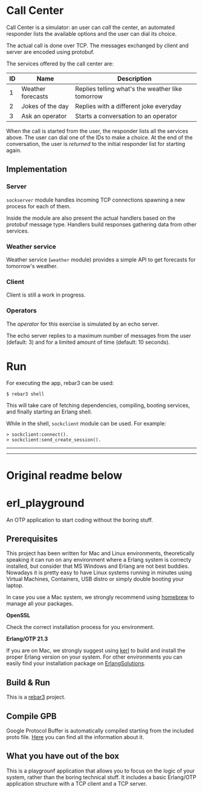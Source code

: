 # Call Center

Call Center is a simulator: an user can *call* the center, an automated
responder lists the available options and the user can dial its choice.

The actual call is done over TCP. The messages exchanged by client and server
are encoded using protobuf.

The services offered by the call center are:

| ID | Name              | Description                                      |
| -- | ----              | -----------                                      |
| 1  | Weather forecasts | Replies telling what's the weather like tomorrow |
| 2  | Jokes of the day  | Replies with a different joke everyday           |
| 3  | Ask an operator   | Starts a conversation to an operator             |

When the call is started from the user, the responder lists all the services
above. The user can dial one of the IDs to make a choice. At the end of the
conversation, the user is *returned* to the initial responder list for starting
again.

## Implementation

### Server

`sockserver` module handles incoming TCP connections spawning a new process for
each of them.

Inside the module are also present the actual handlers based on the protobuf
message type. Handlers build responses gathering data from other services.


### Weather service

Weather service (`weather` module) provides a simple API to get forecasts for
tomorrow's weather.


### Client

Client is still a work in progress.


### Operators

The *operator* for this exercise is simulated by an echo server.

The echo server replies to a maximum number of messages from the user (default:
3) and for a limited amount of time (default: 10 seconds).


# Run

For executing the app, rebar3 can be used:

```
$ rebar3 shell
```

This will take care of fetching dependencies, compiling, booting services, and
finally starting an Erlang shell.

While in the shell, `sockclient` module can be used. For example:

```
> sockclient:connect().
> sockclient:send_create_session().
```

---
---

# Original readme below

# erl_playground

An OTP application to start coding without the boring stuff.

## Prerequisites
This project has been written for Mac and Linux environments, theoretically speaking it can run on any environment where a Erlang system is correcty installed, but consider that MS Windows and Erlang are not best buddies. Nowadays it is pretty easy to have Linux systems running in minutes using Virtual Machines, Containers, USB distro or simply double booting your laptop.

In case you use a Mac system, we strongly recommend using [homebrew](https://brew.sh/) to manage all your packages.

**OpenSSL**

Check the correct installation process for you environment.

**Erlang/OTP 21.3**

If you are on Mac, we strongly suggest using [kerl](https://github.com/kerl/kerl) to build and install the proper Erlang version on your system. For other environments you can easily find your installation package on [ErlangSolutions](https://www.erlang-solutions.com/).

## Build & Run

This is a [rebar3](https://www.rebar3.org/) project.

## Compile GPB

Google Protocol Buffer is automatically compiled starting from the included proto file.
[Here](https://developers.google.com/protocol-buffers/) you can find all the information about it.

## What you have out of the box
This is a playgrounf application that allows you to focus on the logic of your system, rather than the boring technical stuff. It includes a basic Erlang/OTP application structure with a TCP client and a TCP server.
